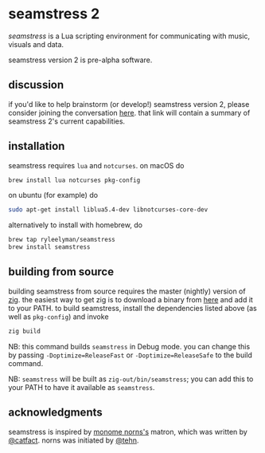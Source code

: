 # seamstress 2

*seamstress* is a Lua scripting environment
for communicating with music, visuals and data.

seamstress version 2 is pre-alpha software.

## discussion

if you'd like to help brainstorm (or develop!) seamstress version 2,
please consider joining the conversation [here](https://llllllll.co/t/seamstress-devlog/62356).
that link will contain a summary of seamstress 2's current capabilities.

## installation

seamstress requires `lua` and `notcurses`. on macOS do

```bash
brew install lua notcurses pkg-config
```

on ubuntu (for example) do

```bash
sudo apt-get install liblua5.4-dev libnotcurses-core-dev
```

alternatively to install with homebrew, do
```bash
brew tap ryleelyman/seamstress
brew install seamstress
```

## building from source


building seamstress from source requires the master (nightly) version of [zig](https://github.com/ziglang/zig).
the easiest way to get zig is to download a binary from [here](https://ziglang.org/download/) and add it to your PATH.
to build seamstress, install the dependencies listed above (as well as `pkg-config`) and invoke

```bash
zig build
```

NB: this command builds `seamstress` in Debug mode.
you can change this 
by passing `-Doptimize=ReleaseFast` or `-Doptimize=ReleaseSafe` to the build command.

NB: `seamstress` will be built as `zig-out/bin/seamstress`; you can add this to your PATH to have it available as `seamstress`.

## acknowledgments

seamstress is inspired by [monome norns's](https://github.com/monome/norns) matron,
which was written by [@catfact](https://github.com/catfact).
norns was initiated by [@tehn](https://github.com/tehn).
